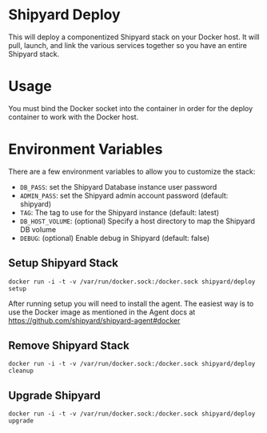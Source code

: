 # Shipyard Deploy
This will deploy a componentized Shipyard stack on your Docker host.  It will
pull, launch, and link the various services together so you have an entire
Shipyard stack.

# Usage
You must bind the Docker socket into the container in order for the deploy container
to work with the Docker host.

# Environment Variables
There are a few environment variables to allow you to customize the stack:

* `DB_PASS`: set the Shipyard Database instance user password
* `ADMIN_PASS`: set the Shipyard admin account password (default: shipyard)
* `TAG`: The tag to use for the Shipyard instance (default: latest)
* `DB_HOST_VOLUME`: (optional) Specify a host directory to map the Shipyard DB volume
* `DEBUG`: (optional) Enable debug in Shipyard (default: false)

## Setup Shipyard Stack
`docker run -i -t -v /var/run/docker.sock:/docker.sock shipyard/deploy setup`

After running setup you will need to install the agent.  The easiest way is to use the Docker image as mentioned in the Agent docs at https://github.com/shipyard/shipyard-agent#docker

## Remove Shipyard Stack
`docker run -i -t -v /var/run/docker.sock:/docker.sock shipyard/deploy cleanup`

## Upgrade Shipyard
`docker run -i -t -v /var/run/docker.sock:/docker.sock shipyard/deploy upgrade`
